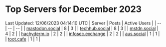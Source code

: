 # Top Servers for December 2023
Last Updated: 12/06/2023 04:14:10 UTC
| Server | Posts | Active Users |
| -- | -- | -- |
| [mastodon.social](https://mastodon.social/tags/PowerShell) | 8 | 3 |
| [techhub.social](https://techhub.social/tags/PowerShell) | 8 | 3 |
| [mstdn.social](https://mstdn.social/tags/PowerShell) | 4 | 2 |
| [hachyderm.io](https://hachyderm.io/tags/PowerShell) | 2 | 2 |
| [infosec.exchange](https://infosec.exchange/tags/PowerShell) | 2 | 2 |
| [aus.social](https://aus.social/tags/PowerShell) | 1 | 1 |
| [toot.cafe](https://toot.cafe/tags/PowerShell) | 1 | 1 |
